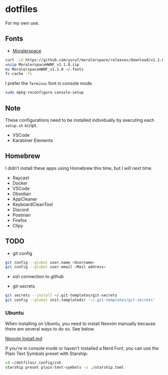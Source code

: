 # dotfiles

For my own use.

## Fonts

- [Moralerspace](https://github.com/yuru7/moralerspace)

```sh
curl -LO https://github.com/yuru7/moralerspace/releases/download/v1.1.0/MoralerspaceHWNF_v1.1.0.zip # check the latest release
unzip MoralerspaceHWNF_v1.1.0.zip
mv MoralerspaceHWNF_v1.1.0 ~/.fonts
fc-cache -fv
```

I prefer the `Terminus` font in console mode.

```sh
sudo dpkg-reconfigure console-setup
```

## Note

These configurations need to be installed individually by executing each `setup.sh` script.

- VSCode
- Karabiner Elements

## Homebrew

I didn’t install these apps using Homebrew this time, but I will next time.

- Raycast
- Docker
- VSCode
- Obsidian
- AppCleaner
- KeyboardCleanTool
- Discord
- Postman
- Firefox
- Clipy

## TODO

- git config

```sh
git config --global user.name <Username>
git config --global user.email <Mail address> 
```

- ssh connection to github

- git-secrets

```sh 
git secrets --install ~/.git-templates/git-secrets
git config --global init.templatedir '~/.git-templates/git-secrets'
```

### Ubuntu

When installing on Ubuntu, you need to install Neovim manually because there are several ways to do so. See below.

[Neovim Install.md](https://github.com/neovim/neovim/blob/master/INSTALL.md#linux)

If you're in console mode or haven't installed a Nerd Font, you can use the Plain Text Symbols preset with Starship:

```sh
cd ~/dotfiles/.config/zsh
starship preset plain-text-symbols -o ./starship.toml
```

